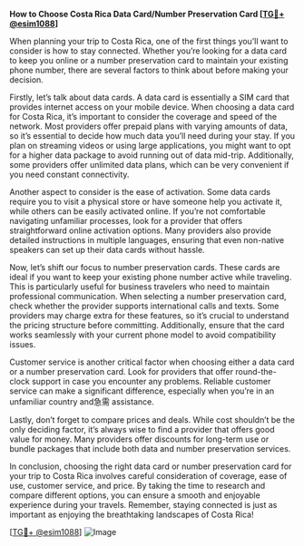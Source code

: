 **How to Choose Costa Rica Data Card/Number Preservation Card [[TG💪+ @esim1088](https://t.me/s/esim1088)]**

When planning your trip to Costa Rica, one of the first things you’ll want to consider is how to stay connected. Whether you’re looking for a data card to keep you online or a number preservation card to maintain your existing phone number, there are several factors to think about before making your decision.

Firstly, let’s talk about data cards. A data card is essentially a SIM card that provides internet access on your mobile device. When choosing a data card for Costa Rica, it’s important to consider the coverage and speed of the network. Most providers offer prepaid plans with varying amounts of data, so it’s essential to decide how much data you’ll need during your stay. If you plan on streaming videos or using large applications, you might want to opt for a higher data package to avoid running out of data mid-trip. Additionally, some providers offer unlimited data plans, which can be very convenient if you need constant connectivity.

Another aspect to consider is the ease of activation. Some data cards require you to visit a physical store or have someone help you activate it, while others can be easily activated online. If you’re not comfortable navigating unfamiliar processes, look for a provider that offers straightforward online activation options. Many providers also provide detailed instructions in multiple languages, ensuring that even non-native speakers can set up their data cards without hassle.

Now, let’s shift our focus to number preservation cards. These cards are ideal if you want to keep your existing phone number active while traveling. This is particularly useful for business travelers who need to maintain professional communication. When selecting a number preservation card, check whether the provider supports international calls and texts. Some providers may charge extra for these features, so it’s crucial to understand the pricing structure before committing. Additionally, ensure that the card works seamlessly with your current phone model to avoid compatibility issues.

Customer service is another critical factor when choosing either a data card or a number preservation card. Look for providers that offer round-the-clock support in case you encounter any problems. Reliable customer service can make a significant difference, especially when you’re in an unfamiliar country and急需 assistance.

Lastly, don’t forget to compare prices and deals. While cost shouldn’t be the only deciding factor, it’s always wise to find a provider that offers good value for money. Many providers offer discounts for long-term use or bundle packages that include both data and number preservation services.

In conclusion, choosing the right data card or number preservation card for your trip to Costa Rica involves careful consideration of coverage, ease of use, customer service, and price. By taking the time to research and compare different options, you can ensure a smooth and enjoyable experience during your travels. Remember, staying connected is just as important as enjoying the breathtaking landscapes of Costa Rica!

[[TG💪+ @esim1088](https://t.me/s/esim1088)] ![Image](https://i.postimg.cc/Y0z9fWf4/image.png)